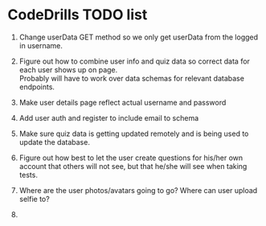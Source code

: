 # CodeDrills TODO list

1. Change userData GET method so we only get userData from the logged in username.

2. Figure out how to combine user info and quiz data so correct data for each user shows up on page.  
Probably will have to work over data schemas for relevant database endpoints.

3. Make user details page reflect actual username and password

4. Add user auth and register to include email to schema

5. Make sure quiz data is getting updated remotely and is being used to update the database.

6. Figure out how best to let the user create questions for his/her own account that others will not see,
but that he/she will see when taking tests.

7. Where are the user photos/avatars going to go?  Where can user upload selfie to?

8. 
